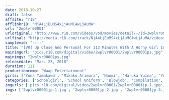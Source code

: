```yaml
---
date: 2018-10-27
draft: false
affsite: "r18"
afflinkr18: "NjA4LjEuMS4xLjAuMC4wLjAuMA"
url: "2wplvr00001"
urloriginal: "http://www.r18.com/videos/vod/movies/detail/-/id=2wplvr00001"
urlfinal: "http://media.r18.com/track/NjA4LjEuMS4xLjAuMC4wLjAuMA/videos/vod/movies/detail/-/id=2wplvr00001"
samplevid: "----"
title: "[VR] Up Close And Personal For 113 Minutes With A Horny Girl In Uniform VR"
mainimgurl: "pics.r18.com/digital/video/2wplvr00001/2wplvr00001ps.jpg"
mainimgs: "2wplvr00001ps.jpg"
releasedate: "Mar. 23, 2018"
duration: 111
productioncomp: "Waap Entertainment"
girls: ['Yuna Yamakawa', 'Mikako Arimura', 'Naomi', 'Haruka Yuina', 'Yua Nanami']
categories: ['Schoolgirl', 'School Uniform', 'Blowjob', 'Compilation', 'VR Exclusive']
imgurls: ['pics.r18.com/digital/video/2wplvr00001/2wplvr00001jp-1.jpg', 'pics.r18.com/digital/video/2wplvr00001/2wplvr00001jp-2.jpg', 'pics.r18.com/digital/video/2wplvr00001/2wplvr00001jp-3.jpg', 'pics.r18.com/digital/video/2wplvr00001/2wplvr00001jp-4.jpg', 'pics.r18.com/digital/video/2wplvr00001/2wplvr00001jp-5.jpg', 'pics.r18.com/digital/video/2wplvr00001/2wplvr00001jp-6.jpg', 'pics.r18.com/digital/video/2wplvr00001/2wplvr00001jp-7.jpg', 'pics.r18.com/digital/video/2wplvr00001/2wplvr00001jp-8.jpg', 'pics.r18.com/digital/video/2wplvr00001/2wplvr00001jp-9.jpg', 'pics.r18.com/digital/video/2wplvr00001/2wplvr00001jp-10.jpg', 'pics.r18.com/digital/video/2wplvr00001/2wplvr00001jp-11.jpg', 'pics.r18.com/digital/video/2wplvr00001/2wplvr00001jp-12.jpg', 'pics.r18.com/digital/video/2wplvr00001/2wplvr00001jp-13.jpg', 'pics.r18.com/digital/video/2wplvr00001/2wplvr00001jp-14.jpg', 'pics.r18.com/digital/video/2wplvr00001/2wplvr00001jp-15.jpg', 'pics.r18.com/digital/video/2wplvr00001/2wplvr00001jp-16.jpg', 'pics.r18.com/digital/video/2wplvr00001/2wplvr00001jp-17.jpg', 'pics.r18.com/digital/video/2wplvr00001/2wplvr00001jp-18.jpg', 'pics.r18.com/digital/video/2wplvr00001/2wplvr00001jp-19.jpg', 'pics.r18.com/digital/video/2wplvr00001/2wplvr00001jp-20.jpg']
imgs: ['2wplvr00001jp-1.jpg', '2wplvr00001jp-2.jpg', '2wplvr00001jp-3.jpg', '2wplvr00001jp-4.jpg', '2wplvr00001jp-5.jpg', '2wplvr00001jp-6.jpg', '2wplvr00001jp-7.jpg', '2wplvr00001jp-8.jpg', '2wplvr00001jp-9.jpg', '2wplvr00001jp-10.jpg', '2wplvr00001jp-11.jpg', '2wplvr00001jp-12.jpg', '2wplvr00001jp-13.jpg', '2wplvr00001jp-14.jpg', '2wplvr00001jp-15.jpg', '2wplvr00001jp-16.jpg', '2wplvr00001jp-17.jpg', '2wplvr00001jp-18.jpg', '2wplvr00001jp-19.jpg', '2wplvr00001jp-20.jpg']
---
```

